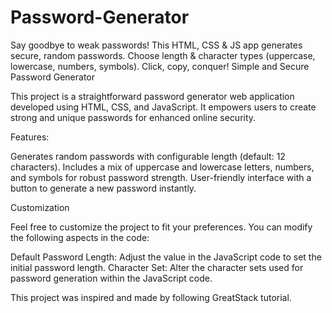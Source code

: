 # Password-Generator
Say goodbye to weak passwords! This HTML, CSS &amp; JS app generates secure, random passwords. Choose length &amp; character types (uppercase, lowercase, numbers, symbols). Click, copy, conquer!
Simple and Secure Password Generator

This project is a straightforward password generator web application developed using HTML, CSS, and JavaScript. It empowers users to create strong and unique passwords for enhanced online security.

Features:

Generates random passwords with configurable length (default: 12 characters).
Includes a mix of uppercase and lowercase letters, numbers, and symbols for robust password strength.
User-friendly interface with a button to generate a new password instantly.

Customization

Feel free to customize the project to fit your preferences. You can modify the following aspects in the code:

Default Password Length: Adjust the value in the JavaScript code to set the initial password length.
Character Set: Alter the character sets used for password generation within the JavaScript code.

This project was inspired and made by following GreatStack tutorial.
